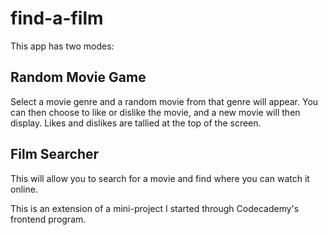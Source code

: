 # find-a-film
This app has two modes:

## Random Movie Game
Select a movie genre and a random movie from that genre will appear. You can then choose to like or dislike the movie, and a new movie will then display. Likes and dislikes are tallied at the top of the screen.


## Film Searcher
This will allow you to search for a movie and find where you can watch it online.

This is an extension of a mini-project I started through Codecademy's frontend program.
